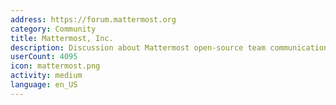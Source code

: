 ```yaml
---
address: https://forum.mattermost.org
category: Community
title: Mattermost, Inc.
description: Discussion about Mattermost open-source team communication
userCount: 4095
icon: mattermost.png
activity: medium
language: en_US
---
```

